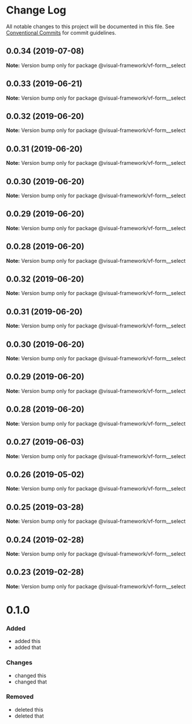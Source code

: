 # Change Log

All notable changes to this project will be documented in this file.
See [Conventional Commits](https://conventionalcommits.org) for commit guidelines.

## 0.0.34 (2019-07-08)

**Note:** Version bump only for package @visual-framework/vf-form__select





## 0.0.33 (2019-06-21)

**Note:** Version bump only for package @visual-framework/vf-form__select





## 0.0.32 (2019-06-20)

**Note:** Version bump only for package @visual-framework/vf-form__select





## 0.0.31 (2019-06-20)

**Note:** Version bump only for package @visual-framework/vf-form__select





## 0.0.30 (2019-06-20)

**Note:** Version bump only for package @visual-framework/vf-form__select





## 0.0.29 (2019-06-20)

**Note:** Version bump only for package @visual-framework/vf-form__select





## 0.0.28 (2019-06-20)

**Note:** Version bump only for package @visual-framework/vf-form__select





## 0.0.32 (2019-06-20)

**Note:** Version bump only for package @visual-framework/vf-form__select





## 0.0.31 (2019-06-20)

**Note:** Version bump only for package @visual-framework/vf-form__select





## 0.0.30 (2019-06-20)

**Note:** Version bump only for package @visual-framework/vf-form__select





## 0.0.29 (2019-06-20)

**Note:** Version bump only for package @visual-framework/vf-form__select





## 0.0.28 (2019-06-20)

**Note:** Version bump only for package @visual-framework/vf-form__select





## 0.0.27 (2019-06-03)

**Note:** Version bump only for package @visual-framework/vf-form__select





## 0.0.26 (2019-05-02)

**Note:** Version bump only for package @visual-framework/vf-form__select





## 0.0.25 (2019-03-28)

**Note:** Version bump only for package @visual-framework/vf-form__select





## 0.0.24 (2019-02-28)

**Note:** Version bump only for package @visual-framework/vf-form__select





## 0.0.23 (2019-02-28)

**Note:** Version bump only for package @visual-framework/vf-form__select





# 0.1.0

### Added
- added this
- added that

### Changes

- changed this
- changed that

### Removed

- deleted this
- deleted that
